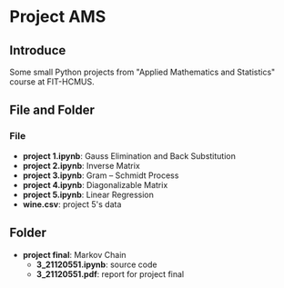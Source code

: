 # Project AMS

## Introduce
Some small Python projects from "Applied Mathematics and Statistics" course at FIT-HCMUS.

## File and Folder
### File
- **project 1.ipynb**: Gauss Elimination and Back Substitution
- **project 2.ipynb**: Inverse Matrix
- **project 3.ipynb**: Gram – Schmidt Process
- **project 4.ipynb**: Diagonalizable Matrix
- **project 5.ipynb**: Linear Regression
- **wine.csv**: project 5's data

## Folder
- **project final**: Markov Chain
	+ **3_21120551.ipynb**: source code
	+ **3_21120551.pdf**: report for project final
